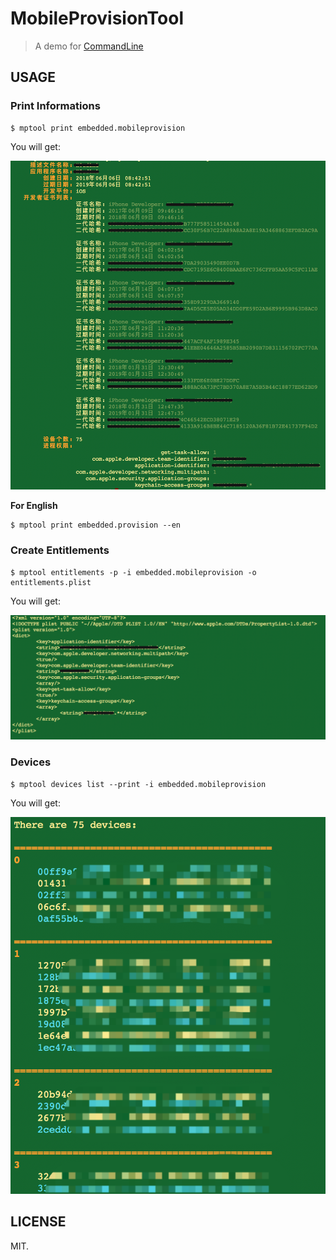 # MobileProvisionTool

> A demo for [CommandLine](https://github.com/Magic-Unique/CommandLine)

## USAGE

### Print Informations

```shell
$ mptool print embedded.mobileprovision
```
You will get:

![print-cn](Resource/print-cn.png)

**For English**

```shell
$ mptool print embedded.provision --en
```

### Create Entitlements

```shell
$ mptool entitlements -p -i embedded.mobileprovision -o entitlements.plist
```

You will get:

![entitlements](Resource/entitlements.png)

### Devices

```shell
$ mptool devices list --print -i embedded.mobileprovision
```

You will get:

![device-list](Resource/device-list.png)

## LICENSE

MIT.